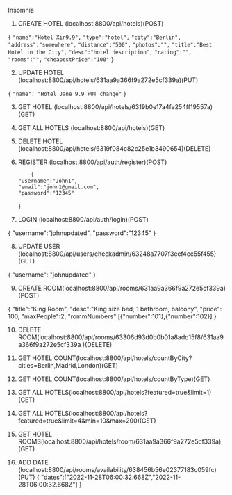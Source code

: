 Insomnia

1. CREATE HOTEL (localhost:8800/api/hotels)(POST)

`{`
`"name":"Hotel Xin9.9",`
`"type":"hotel",`
`"city":"Berlin",`
`"address":"somewhere",`
`"distance":"500",`
`"photos":"",`
`"title":"Best Hotel in the City",`
`"desc":"hotel description",`
`"rating":"",`
`"rooms":"",`
`"cheapestPrice":"100"`
`}`

2. UPDATE HOTEL (localhost:8800/api/hotels/631aa9a366f9a272e5cf339a)(PUT)

`{`
`"name": "Hotel Jane 9.9 PUT change"`
`}`

3.  GET HOTEL (localhost:8800/api/hotels/6319b0e17a4fe254ff19557a)(GET)

4.  GET ALL HOTELS (localhost:8800/api/hotels)(GET)

5.  DELETE HOTEL (localhost:8800/api/hotels/6319f084c82c25e1b3490654)(DELETE)

6.  REGISTER (localhost:8800/api/auth/register)(POST)

        	{
        "username":"John1",
        "email":"john1@gmail.com",
        "password":"12345"

    }

7.  LOGIN (localhost:8800/api/auth/login)(POST)

{
"username":"johnupdated",
"password":"12345"
}

8. UPDATE USER (localhost:8800/api/users/checkadmin/63248a7707f3ecf4cc55f455)(GET)

{
"username": "johnupdated"
}

9. CREATE ROOM(localhost:8800/api/rooms/631aa9a366f9a272e5cf339a)(POST)

{
"title":"King Room",
"desc":"King size bed, 1 bathroom, balcony",
"price": 100,
"maxPeople":2,
"rommNumbers":[{"number":101},{"number":102}]
}

10. DELETE ROOM(localhost:8800/api/rooms/63306d93d0b0b01a8add15f8/631aa9a366f9a272e5cf339a )(DELETE)

11. GET HOTEL COUNT(localhost:8800/api/hotels/countByCity?cities=Berlin,Madrid,London)(GET)

12. GET HOTEL COUNT(localhost:8800/api/hotels/countByType)(GET)

13. GET ALL HOTELS(localhost:8800/api/hotels?featured=true&limit=1)(GET)

14. GET ALL HOTELS(localhost:8800/api/hotels?featured=true&limit=4&min=10&max=200)(GET)

15. GET HOTEL ROOMS(localhost:8800/api/hotels/room/631aa9a366f9a272e5cf339a)(GET)

16. ADD DATE (localhost:8800/api/rooms/availability/638456b56e02377183c059fc) (PUT)
    {
    "dates":["2022-11-28T06:00:32.668Z","2022-11-28T06:00:32.668Z"]
    }
